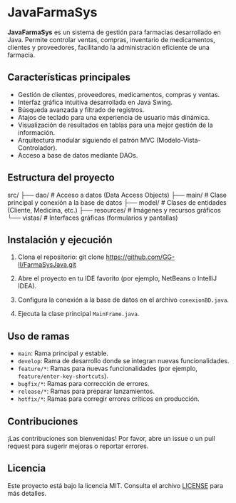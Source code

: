 # JavaFarmaSys

**JavaFarmaSys** es un sistema de gestión para farmacias desarrollado en Java. Permite controlar ventas, compras, inventario de medicamentos, clientes y proveedores, facilitando la administración eficiente de una farmacia.

## Características principales

- Gestión de clientes, proveedores, medicamentos, compras y ventas.
- Interfaz gráfica intuitiva desarrollada en Java Swing.
- Búsqueda avanzada y filtrado de registros.
- Atajos de teclado para una experiencia de usuario más dinámica.
- Visualización de resultados en tablas para una mejor gestión de la información.
- Arquitectura modular siguiendo el patrón MVC (Modelo-Vista-Controlador).
- Acceso a base de datos mediante DAOs.

## Estructura del proyecto
src/
├── dao/ # Acceso a datos (Data Access Objects)
├── main/ # Clase principal y conexión a la base de datos
├── model/ # Clases de entidades (Cliente, Medicina, etc.)
├── resources/ # Imágenes y recursos gráficos
└── vistas/ # Interfaces gráficas (formularios y pantallas)


## Instalación y ejecución

1. Clona el repositorio:
git clone https://github.com/GG-II/FarmaSysJava.git

2. Abre el proyecto en tu IDE favorito (por ejemplo, NetBeans o IntelliJ IDEA).
3. Configura la conexión a la base de datos en el archivo `conexionBD.java`.
4. Ejecuta la clase principal `MainFrame.java`.

## Uso de ramas

- `main`: Rama principal y estable.
- `develop`: Rama de desarrollo donde se integran nuevas funcionalidades.
- `feature/*`: Ramas para nuevas funcionalidades (por ejemplo, `feature/enter-key-shortcuts`).
- `bugfix/*`: Ramas para corrección de errores.
- `release/*`: Ramas para preparar lanzamientos.
- `hotfix/*`: Ramas para corregir errores críticos en producción.

## Contribuciones

¡Las contribuciones son bienvenidas! Por favor, abre un issue o un pull request para sugerir mejoras o reportar errores.

## Licencia

Este proyecto está bajo la licencia MIT. Consulta el archivo [LICENSE](LICENSE) para más detalles.
